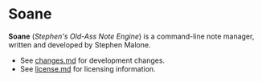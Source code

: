 Soane
=====

**Soane** (*Stephen's Old-Ass Note Engine*) is a command-line note manager, written and developed by Stephen Malone.

- See [changes.md][ch] for development changes.
- See [license.md][li] for licensing information.

[ch]: https://github.com/spheten/soane/blob/master/changes.md
[li]: https://github.com/spheten/soane/blob/master/license.md
